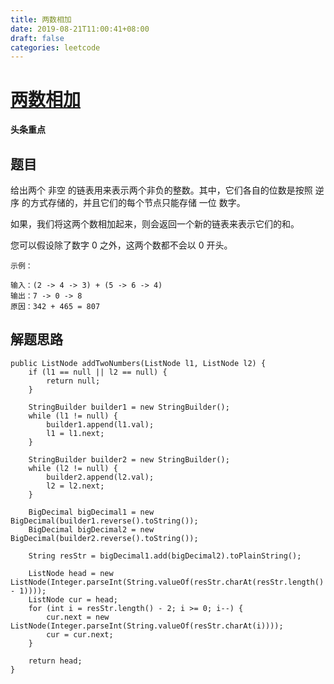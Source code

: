 ```yaml
---
title: 两数相加
date: 2019-08-21T11:00:41+08:00
draft: false
categories: leetcode
---
```


# [两数相加](https://leetcode-cn.com/explore/interview/card/bytedance/244/linked-list-and-tree/1022/)

**头条重点**

## 题目

给出两个 非空 的链表用来表示两个非负的整数。其中，它们各自的位数是按照 逆序 的方式存储的，并且它们的每个节点只能存储 一位 数字。

如果，我们将这两个数相加起来，则会返回一个新的链表来表示它们的和。

您可以假设除了数字 0 之外，这两个数都不会以 0 开头。

```
示例：

输入：(2 -> 4 -> 3) + (5 -> 6 -> 4)
输出：7 -> 0 -> 8
原因：342 + 465 = 807
```

## 解题思路

```
public ListNode addTwoNumbers(ListNode l1, ListNode l2) {
    if (l1 == null || l2 == null) {
        return null;
    }

    StringBuilder builder1 = new StringBuilder();
    while (l1 != null) {
        builder1.append(l1.val);
        l1 = l1.next;
    }

    StringBuilder builder2 = new StringBuilder();
    while (l2 != null) {
        builder2.append(l2.val);
        l2 = l2.next;
    }

    BigDecimal bigDecimal1 = new BigDecimal(builder1.reverse().toString());
    BigDecimal bigDecimal2 = new BigDecimal(builder2.reverse().toString());

    String resStr = bigDecimal1.add(bigDecimal2).toPlainString();

    ListNode head = new ListNode(Integer.parseInt(String.valueOf(resStr.charAt(resStr.length() - 1))));
    ListNode cur = head;
    for (int i = resStr.length() - 2; i >= 0; i--) {
        cur.next = new ListNode(Integer.parseInt(String.valueOf(resStr.charAt(i))));
        cur = cur.next;
    }

    return head;
}
```
